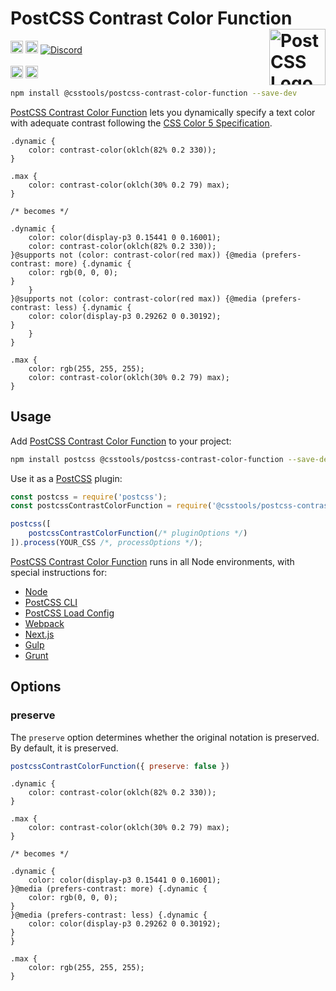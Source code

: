 # PostCSS Contrast Color Function [<img src="https://postcss.github.io/postcss/logo.svg" alt="PostCSS Logo" width="90" height="90" align="right">][PostCSS]

[<img alt="npm version" src="https://img.shields.io/npm/v/@csstools/postcss-contrast-color-function.svg" height="20">][npm-url] [<img alt="Build Status" src="https://github.com/csstools/postcss-plugins/workflows/test/badge.svg" height="20">][cli-url] [<img alt="Discord" src="https://shields.io/badge/Discord-5865F2?logo=discord&logoColor=white">][discord]<br><br>[<img alt="Baseline Status" src="https://cssdb.org/images/badges-baseline/contrast-color-function.svg" height="20">][css-url] [<img alt="CSS Standard Status" src="https://cssdb.org/images/badges/contrast-color-function.svg" height="20">][css-url] 

```bash
npm install @csstools/postcss-contrast-color-function --save-dev
```

[PostCSS Contrast Color Function] lets you dynamically specify a text color with adequate contrast following the [CSS Color 5 Specification].

```pcss
.dynamic {
	color: contrast-color(oklch(82% 0.2 330));
}

.max {
	color: contrast-color(oklch(30% 0.2 79) max);
}

/* becomes */

.dynamic {
	color: color(display-p3 0.15441 0 0.16001);
	color: contrast-color(oklch(82% 0.2 330));
}@supports not (color: contrast-color(red max)) {@media (prefers-contrast: more) {.dynamic {
	color: rgb(0, 0, 0);
}
	}
}@supports not (color: contrast-color(red max)) {@media (prefers-contrast: less) {.dynamic {
	color: color(display-p3 0.29262 0 0.30192);
}
	}
}

.max {
	color: rgb(255, 255, 255);
	color: contrast-color(oklch(30% 0.2 79) max);
}
```

## Usage

Add [PostCSS Contrast Color Function] to your project:

```bash
npm install postcss @csstools/postcss-contrast-color-function --save-dev
```

Use it as a [PostCSS] plugin:

```js
const postcss = require('postcss');
const postcssContrastColorFunction = require('@csstools/postcss-contrast-color-function');

postcss([
	postcssContrastColorFunction(/* pluginOptions */)
]).process(YOUR_CSS /*, processOptions */);
```

[PostCSS Contrast Color Function] runs in all Node environments, with special
instructions for:

- [Node](INSTALL.md#node)
- [PostCSS CLI](INSTALL.md#postcss-cli)
- [PostCSS Load Config](INSTALL.md#postcss-load-config)
- [Webpack](INSTALL.md#webpack)
- [Next.js](INSTALL.md#nextjs)
- [Gulp](INSTALL.md#gulp)
- [Grunt](INSTALL.md#grunt)

## Options

### preserve

The `preserve` option determines whether the original notation
is preserved. By default, it is preserved.

```js
postcssContrastColorFunction({ preserve: false })
```

```pcss
.dynamic {
	color: contrast-color(oklch(82% 0.2 330));
}

.max {
	color: contrast-color(oklch(30% 0.2 79) max);
}

/* becomes */

.dynamic {
	color: color(display-p3 0.15441 0 0.16001);
}@media (prefers-contrast: more) {.dynamic {
	color: rgb(0, 0, 0);
}
}@media (prefers-contrast: less) {.dynamic {
	color: color(display-p3 0.29262 0 0.30192);
}
}

.max {
	color: rgb(255, 255, 255);
}
```

[cli-url]: https://github.com/csstools/postcss-plugins/actions/workflows/test.yml?query=workflow/test
[css-url]: https://cssdb.org/#contrast-color-function
[discord]: https://discord.gg/bUadyRwkJS
[npm-url]: https://www.npmjs.com/package/@csstools/postcss-contrast-color-function

[PostCSS]: https://github.com/postcss/postcss
[PostCSS Contrast Color Function]: https://github.com/csstools/postcss-plugins/tree/main/plugins/postcss-contrast-color-function
[CSS Color 5 Specification]: https://drafts.csswg.org/css-color-5/#contrast-color
